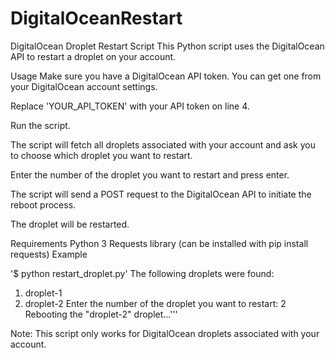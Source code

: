 # DigitalOceanRestart


DigitalOcean Droplet Restart Script
This Python script uses the DigitalOcean API to restart a droplet on your account.

Usage
Make sure you have a DigitalOcean API token. You can get one from your DigitalOcean account settings.

Replace 'YOUR_API_TOKEN' with your API token on line 4.

Run the script.

The script will fetch all droplets associated with your account and ask you to choose which droplet you want to restart.

Enter the number of the droplet you want to restart and press enter.

The script will send a POST request to the DigitalOcean API to initiate the reboot process.

The droplet will be restarted.

Requirements
Python 3
Requests library (can be installed with pip install requests)
Example

'$ python restart_droplet.py'
The following droplets were found:
1. droplet-1
2. droplet-2
Enter the number of the droplet you want to restart: 2
Rebooting the "droplet-2" droplet...'''

Note: This script only works for DigitalOcean droplets associated with your account.

